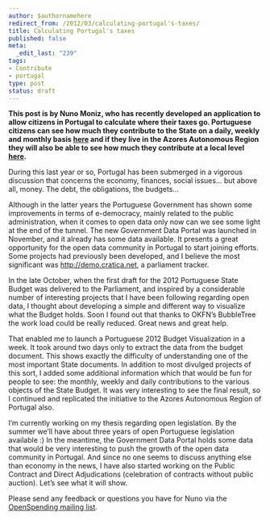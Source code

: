 ```yaml
--- 
author: $authornamehere
redirect_from: /2012/03/calculating-portugal's-taxes/
title: Calculating Portugal's taxes
published: false
meta: 
  _edit_last: "239"
tags: 
- Contribute
- portugal
type: post
status: draft
---
```

**This post is by Nuno Moniz, who has recently developed an application to allow citizens in Portugal to calculate where their taxes go. Portuguese citizens can see how much they contribute to the State on a daily, weekly and monthly basis [here](http://www.nunomoniz.com/orcamento/) and if they live in the Azores Autonomous Region they will also be able to see how much they contribute at a local level [here](http://www.nunomoniz.com/orcamento/acores/).**

During this last year or so, Portugal has been submerged in a vigorous discussion that concerns the economy, finances, social issues… but above all, money. The debt, the obligations, the budgets...

Although in the latter years the Portuguese Government has shown some improvements in terms of e-democracy, mainly related to the public administration, when it comes to open data only now can we see some light at the end of the tunnel. The new Government Data Portal was launched in November, and it already has some data available. It presents a great opportunity for the open data community in Portugal to start joining efforts. Some projects had previously been developed, and I believe the most significant was http://demo.cratica.net, a parliament tracker.

In the late October, when the first draft for the 2012 Portuguese State Budget was delivered to the Parliament, and inspired by a considerable number of interesting projects that I have been following regarding open data, I thought about developing a simple and different way to visualize what the Budget holds. Soon I found out that thanks to OKFN’s BubbleTree the work load could be really reduced. Great news and great help.

That enabled me to launch a Portuguese 2012 Budget Visualization in a week. It took around two days only to extract the data from the budget document. This shows exactly the difficulty of understanding one of the most important State documents. In addition to most divulged projects of this sort, I added some additional information which that would be fun for people to see: the monthly, weekly and daily contributions to the various objects of the State Budget. It was very interesting to see the final result, so I continued and replicated the initiative to the Azores Autonomous Region of Portugal also.

I’m currently working on my thesis regarding open legislation. By the summer we’ll have about three years of open Portuguese legislation available :) In the meantime, the Government Data Portal holds some data that would be very interesting to push the growth of the open data community in Portugal. And since no one seems to discuss anything else than economy in the news, I have also started working on the Public Contract and Direct Adjudications (celebration of contracts without public auction). Let’s see what it will show.

Please send any feedback or questions you have for Nuno via the [OpenSpending mailing list](http://lists.okfn.org/mailman/listinfo/openspending). 
